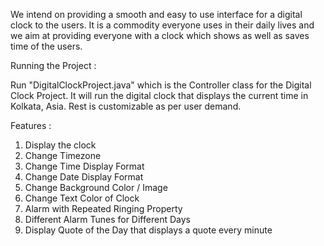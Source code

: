 We intend on providing a smooth and easy to use interface for a digital clock to the users. It is a commodity everyone uses in their daily lives and we aim at providing everyone with a clock which shows as well as saves time of the users.

Running the Project : 

Run "DigitalClockProject.java" which is the Controller class for the Digital Clock Project.
It will run the digital clock that displays the current time in Kolkata, Asia. Rest is customizable as per user demand.


Features : 

1) Display the clock
2) Change Timezone
3) Change Time Display Format
3) Change Date Display Format
4) Change Background Color / Image
5) Change Text Color of Clock
6) Alarm with Repeated Ringing Property
7) Different Alarm Tunes for Different Days
8) Display Quote of the Day that displays a quote every minute
